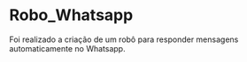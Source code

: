 # Robo_Whatsapp
Foi realizado a criação de um robô para responder mensagens automaticamente no Whatsapp.
